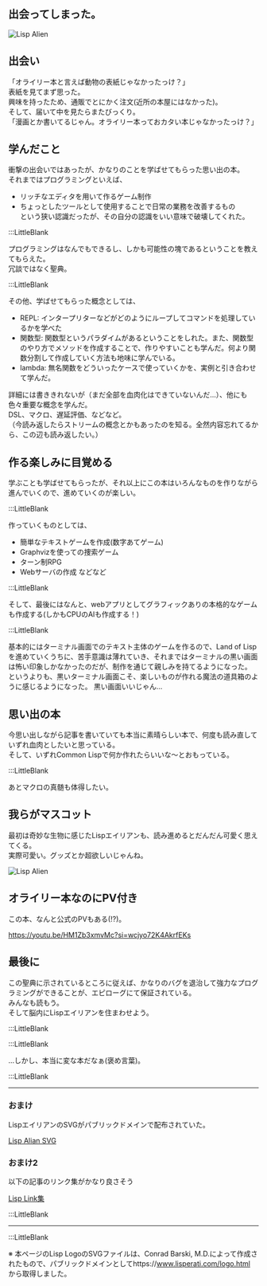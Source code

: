 ## 出会ってしまった。  

![Lisp Alien](/svg/lisplogo_alien.svg)  


## 出会い  

「オライリー本と言えば動物の表紙じゃなかったっけ？」  
表紙を見てまず思った。  
興味を持ったため、通販でとにかく注文(近所の本屋にはなかった)。  
そして、届いて中を見たらまたびっくり。  
「漫画とか書いてるじゃん。オライリー本っておカタい本じゃなかったっけ？」  

## 学んだこと  

衝撃の出会いではあったが、かなりのことを学ばせてもらった思い出の本。  
それまではプログラミングといえば、
- リッチなエディタを用いて作るゲーム制作  
- ちょっとしたツールとして使用することで日常の業務を改善するもの  
という狭い認識だったが、その自分の認識をいい意味で破壊してくれた。  

:::LittleBlank

プログラミングはなんでもできるし、しかも可能性の塊であるということを教えてもらえた。  
冗談ではなく聖典。  

:::LittleBlank

その他、学ばせてもらった概念としては、  

- REPL: インタープリターなどがどのようにループしてコマンドを処理しているかを学べた  
- 関数型: 関数型というパラダイムがあるということをしれた。また、関数型のやり方でメソッドを作成することで、作りやすいことも学んだ。何より関数分割して作成していく方法も地味に学んでいる。  
- lambda: 無名関数をどういったケースで使っていくかを、実例と引き合わせて学んだ。  

詳細には書ききれないが（まだ全部を血肉化はできていないんだ...）、他にも色々重要な概念を学んだ。  
DSL、マクロ、遅延評価、などなど。  
（今読み返したらストリームの概念とかもあったのを知る。全然内容忘れてるから、この辺も読み返したい。）  

## 作る楽しみに目覚める  

学ぶことも学ばせてもらったが、それ以上にこの本はいろんなものを作りながら進んでいくので、進めていくのが楽しい。  

:::LittleBlank

作っていくものとしては、

- 簡単なテキストゲームを作成(数字あてゲーム)
- Graphvizを使っての捜索ゲーム
- ターン制RPG
- Webサーバの作成
などなど

:::LittleBlank

そして、最後にはなんと、webアプリとしてグラフィックありの本格的なゲームも作成する(しかもCPUのAIも作成する！)  

:::LittleBlank

基本的にはターミナル画面でのテキスト主体のゲームを作るので、Land of Lispを進めていくうちに、苦手意識は薄れていき、それまではターミナルの黒い画面は怖い印象しかなかったのだが、制作を通じて親しみを持てるようになった。
というよりも、黒いターミナル画面こそ、楽しいものが作れる魔法の道具箱のように感じるようになった。
黒い画面いいじゃん...

## 思い出の本

今思い出しながら記事を書いていても本当に素晴らしい本で、何度も読み直していずれ血肉としたいと思っている。  
そして、いずれCommon Lispで何か作れたらいいな〜とおもっている。  

:::LittleBlank

あとマクロの真髄も体得したい。  

## 我らがマスコット  

最初は奇妙な生物に感じたLispエイリアンも、読み進めるとだんだん可愛く思えてくる。  
実際可愛い。グッズとか超欲しいじゃんね。  

![Lisp Alien](/svg/lisplogo_alien.svg)  


## オライリー本なのにPV付き  

この本、なんと公式のPVもある(!?)。  

https://youtu.be/HM1Zb3xmvMc?si=wcjyo72K4AkrfEKs  

## 最後に  

この聖典に示されているところに従えば、かなりのバグを退治して強力なプログラミングができることが、エピローグにて保証されている。  
みんなも読もう。  
そして脳内にLispエイリアンを住まわせよう。  

:::LittleBlank

:::LittleBlank

...しかし、本当に変な本だなぁ(褒め言葉)。  

:::LittleBlank

---  

### おまけ  

LispエイリアンのSVGがパブリックドメインで配布されていた。  

[Lisp Alian SVG](https://www.lisperati.com/logo.html)  

### おまけ2  

以下の記事のリンク集がかなり良さそう  

[Lisp Link集](https://qiita.com/mogamoga1337/items/a8fe542cd16be29dd657)  


:::LittleBlank  

---  

:::LittleBlank  

※ 本ページのLisp LogoのSVGファイルは、Conrad Barski, M.D.によって作成されたもので、パブリックドメインとしてhttps://www.lisperati.com/logo.html から取得しました。  